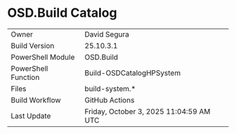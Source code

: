 ﻿# OSD.Build Catalog

| | |
|-|-|
| Owner | David Segura |
| Build Version | 25.10.3.1 |
| PowerShell Module | OSD.Build |
| PowerShell Function | Build-OSDCatalogHPSystem |
| Files | build-system.* |
| Build Workflow | GitHub Actions |
| Last Update | Friday, October 3, 2025 11:04:59 AM UTC |
